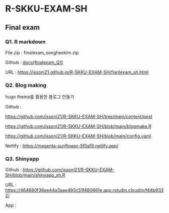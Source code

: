 # R-SKKU-EXAM-SH

## Final exam
### Q1. R markdown
File.zip : finalexam_songheekim.zip

Github : [docs(finalexam_Q1)](https://github.com/issoni21/R-SKKU-EXAM-SH/tree/main/docs)

URL : https://issoni21.github.io/R-SKKU-EXAM-SH/fianlexam_sh.html



### Q2. Blog making
hugo thema를 활용한 블로그 만들기

Github :

https://github.com/issoni21/R-SKKU-EXAM-SH/tree/main/content/post

https://github.com/issoni21/R-SKKU-EXAM-SH/blob/main/blogmake.R

https://github.com/issoni21/R-SKKU-EXAM-SH/blob/main/config.yaml


Netlify : https://magenta-sunflower-5f0a19.netlify.app/



### Q3. Shinyapp

Github : https://github.com/issoni21/R-SKKU-EXAM-SH/blob/main/shinyapp_sh.R

URL : https://464680f36ee44a3aae493c51f480661e.app.rstudio.cloud/p/f44b9332/

App : 
